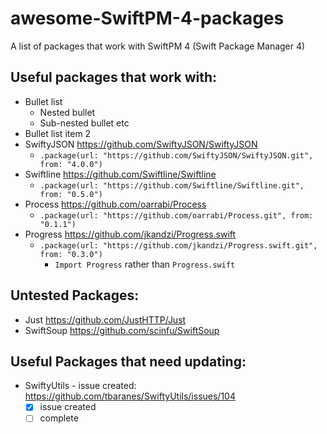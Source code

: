 # awesome-SwiftPM-4-packages
A list of packages that work with SwiftPM 4 (Swift Package Manager 4)

## Useful packages that work with:

* Bullet list
  * Nested bullet
  * Sub-nested bullet etc
* Bullet list item 2
* SwiftyJSON <https://github.com/SwiftyJSON/SwiftyJSON>
  * `.package(url: "https://github.com/SwiftyJSON/SwiftyJSON.git", from: "4.0.0")`
* Swiftline <https://github.com/Swiftline/Swiftline>
  * `.package(url: "https://github.com/Swiftline/Swiftline.git", from: "0.5.0")`
* Process <https://github.com/oarrabi/Process>
  * `.package(url: "https://github.com/oarrabi/Process.git", from: "0.1.1")`
* Progress <https://github.com/jkandzi/Progress.swift>
  * `.package(url: "https://github.com/jkandzi/Progress.swift.git", from: "0.3.0")`
    * `Import Progress` rather than `Progress.swift`


## Untested Packages:
* Just <https://github.com/JustHTTP/Just>
* SwiftSoup <https://github.com/scinfu/SwiftSoup>


## Useful Packages that need updating:
* SwiftyUtils - issue created: https://github.com/tbaranes/SwiftyUtils/issues/104
  * [x] issue created
  * [ ] complete
